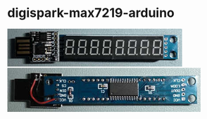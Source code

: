 # digispark-max7219-arduino
![image](https://github.com/github150620/digispark-max7219-arduino/blob/master/snapshot_front.jpg)
![image](https://github.com/github150620/digispark-max7219-arduino/blob/master/snapshot_back.jpg)
